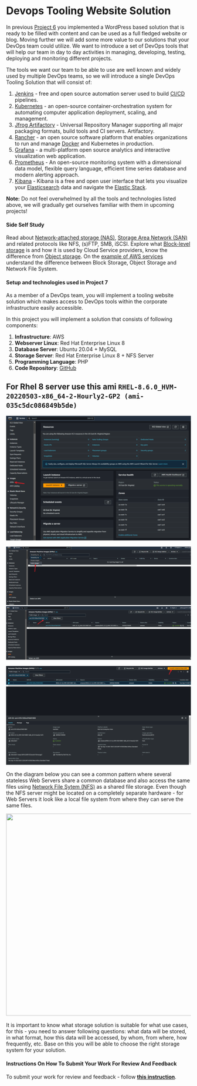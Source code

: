 Devops Tooling Website Solution
=====================================

In previous [Project 6](https://professional-pbl.darey.io/en/latest/project6.html) you implemented a WordPress based solution that is ready to be filled with content and can be used as a full fledged website or blog. Moving further we will add some more value to our solutions that your DevOps team could utilize. We want to introduce a set of DevOps tools that will help our team in day to day activities in managing, developing, testing, deploying and monitoring different projects.

The tools we want our team to be able to use are well known and widely used by multiple DevOps teams, so we will introduce a single DevOps Tooling Solution that will consist of:
1. [Jenkins](https://www.jenkins.io) - free and open source automation server used to build [CI/CD](https://en.wikipedia.org/wiki/CI/CD) pipelines.
2. [Kubernetes](https://kubernetes.io) - an open-source container-orchestration system for automating computer application deployment, scaling, and management.
3. [Jfrog Artifactory](https://jfrog.com/artifactory/) - Universal Repository Manager supporting all major packaging formats, build tools and CI servers. Artifactory.
4. [Rancher](https://rancher.com/products/rancher/) - an open source software platform that enables organizations to run and manage [Docker](https://en.wikipedia.org/wiki/Docker_(software)) and Kubernetes in production.
5. [Grafana](https://grafana.com) - a multi-platform open source analytics and interactive visualization web application.
6. [Prometheus](https://prometheus.io) - An open-source monitoring system with a dimensional data model, flexible query language, efficient time series database and modern alerting approach.
7. [Kibana](https://www.elastic.co/kibana) - Kibana is a free and open user interface that lets you visualize your [Elasticsearch](https://www.elastic.co/elasticsearch/) data and navigate the [Elastic Stack](https://www.elastic.co/elastic-stack).

**Note:** Do not feel overwhelmed by all the tools and technologies listed above, we will gradually get ourselves familiar with them in upcoming projects!

#### Side Self Study

Read about [Network-attached storage (NAS)](https://en.wikipedia.org/wiki/Network-attached_storage), [Storage Area Network (SAN)](https://en.wikipedia.org/wiki/Storage_area_network) and related protocols like NFS, (s)FTP, SMB, iSCSI. Explore what [Block-level storage](https://en.wikipedia.org/wiki/Block-level_storage) is and how it is used by Cloud Service providers, know the difference from [Object storage](https://en.wikipedia.org/wiki/Object_storage).
On the [example of AWS services](https://dzone.com/articles/confused-by-aws-storage-options-s3-ebs-amp-efs-explained) understand the difference between Block Storage, Object Storage and Network File System.

#### Setup and technologies used in Project 7

As a member of a DevOps team, you will implement a tooling website solution which makes access to DevOps tools within the corporate infrastructure  easily accessible.

In this project you will implement a solution that consists of following components:

1. **Infrastructure**: AWS  
2. **Webserver Linux**: Red Hat Enterprise Linux 8  
3. **Database Server**: Ubuntu  20.04 + MySQL
4. **Storage Server**: Red Hat Enterprise Linux 8 + NFS Server 
5. **Programming Language**: PHP   
6. **Code Repository**: [GitHub](https://github.com/darey-io/tooling.git) 

## For Rhel 8 server use this ami `RHEL-8.6.0_HVM-20220503-x86_64-2-Hourly2-GP2 (ami-035c5dc086849b5de)`

![](./images/AMI-prj7.PNG)

![](./images/public%20images%20prj7.PNG) ![](./images/search%20for%20AMI.PNG)

![](./images/launch%20instance%20from%20template.PNG)

On the diagram below you can see a common pattern where several stateless Web Servers share a common database and also access the same files using [Network File Sytem (NFS)](https://en.wikipedia.org/wiki/Network_File_System) as a shared file storage. Even though the NFS server might be located on a completely separate hardware - for Web Servers it look like a local file system from where they can serve the same files.

<img src="https://dareyio-nonprod-pbl-projects.s3.eu-west-2.amazonaws.com/project7/Tooling-Website-Infrastructure.png" width="936px" height="550px">


It is important to know what storage solution is suitable for what use cases, for this - you need to answer following questions: what data will be stored, in what format, how this data will be accessed, by whom, from where, how frequently, etc. Base on this you will be able to choose the right storage system for your solution. 

#### Instructions On How To Submit Your Work For Review And Feedback

To submit your work for review and feedback - follow [**this instruction**](https://starter-pbl.darey.io/en/latest/submission.html).




